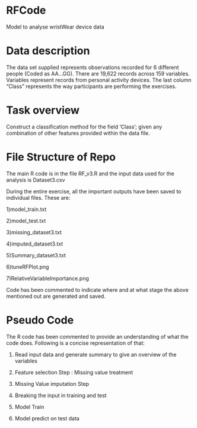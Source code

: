 # RFCode
Model to analyse wristWear device data

# Data description

The data set supplied represents observations recorded for 6 different people (Coded as AA…GG).
There are 19,622 records across 159 variables.
Variables represent records from personal activity devices.
The last column “Class” represents the way participants are performing the exercises.

# Task overview

Construct a classification method for the field ‘Class’; given any combination of other features provided within the data file.

# File Structure of Repo

The main R code is in the file RF_v3.R and the input data used for the analysis is Dataset3.csv

During the entire exercise, all the important outputs have been saved to individual files. These are:

1)model_train.txt

2)model_test.txt

3)missing_dataset3.txt

4)imputed_dataset3.txt

5)Summary_dataset3.txt

6)tuneRFPlot.png

7)RelativeVariableImportance.png

Code has been commented to indicate where and at what stage the above mentioned out are generated and saved.

# Pseudo Code

The R code has been commented to provide an understanding of what the code does. Following is a concise representation of that:

1) Read input data and generate summary to give an overview of the variables

2) Feature selection Step : Missing value treatment

3) Missing Value imputation Step

4) Breaking the input in training and test 

5) Model Train

6) Model predict on test data
